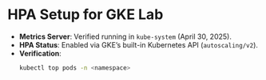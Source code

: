 # HPA Setup for GKE Lab
- **Metrics Server**: Verified running in `kube-system` (April 30, 2025).
- **HPA Status**: Enabled via GKE’s built-in Kubernetes API (`autoscaling/v2`).
- **Verification**:
  ```bash
  kubectl top pods -n <namespace>